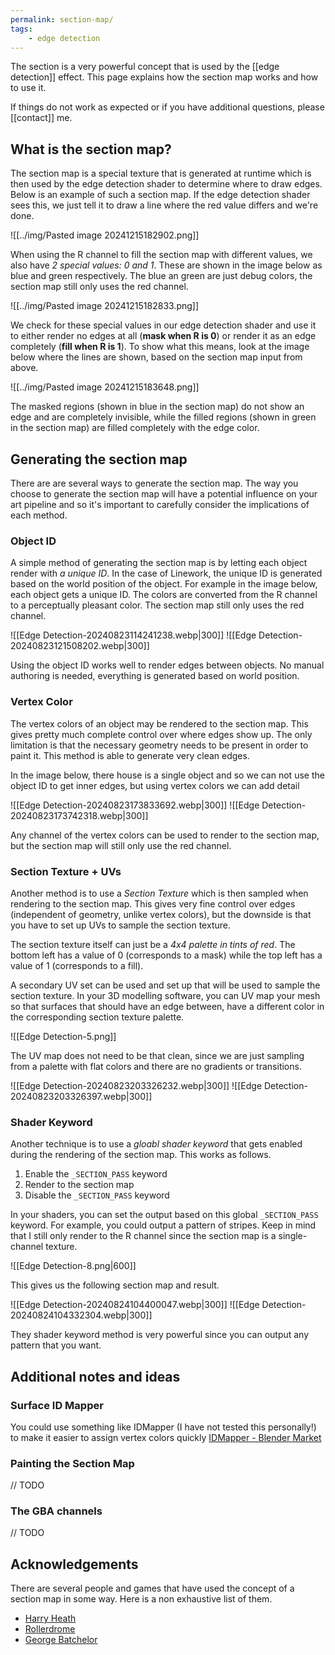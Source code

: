 ```yaml
---
permalink: section-map/
tags:
    - edge detection
---
```


The section is a very powerful concept that is used by the [[edge detection]] effect. This page explains how the section map works and how to use it.

If things do not work as expected or if you have additional questions, please [[contact]] me.

## What is the section map?

The section map is a special texture that is generated at runtime which is then used by the edge detection shader to determine where to draw edges. Below is an example of such a section map. If the edge detection shader sees this, we just tell it to draw a line where the red value differs and we're done.

![[../img/Pasted image 20241215182902.png]]

When using the R channel to fill the section map with different values, we also have *2 special values: 0 and 1*. These are shown in the image below as blue and green respectively. The blue an green are just debug colors, the section map still only uses the red channel.

![[../img/Pasted image 20241215182833.png]]

We check for these special values in our edge detection shader and use it to either render no edges at all (**mask when R is 0**) or render it as an edge completely (**fill when R is 1**). To show what this means, look at the image below where the lines are shown, based on the section map input from above.

![[../img/Pasted image 20241215183648.png]]

The masked regions (shown in blue in the section map) do not show an edge and are completely invisible, while the filled regions (shown in green in the section map) are filled completely with the edge color.

## Generating the section map

There are are several ways to generate the section map. The way you choose to generate the section map will have a potential influence on your art pipeline and so it's important to carefully consider the implications of each method.

### Object ID

A simple method of generating the section map is by letting each object render with *a unique ID*. In the case of Linework, the unique ID is generated based on the world position of the object. For example in the image below, each object gets a unique ID. The colors are converted from the R channel to a perceptually pleasant color. The section map still only uses the red channel.

<div class="images-row">
![[Edge Detection-20240823114241238.webp|300]] ![[Edge Detection-20240823121508202.webp|300]]
</div>

Using the object ID works well to render edges between objects. No manual authoring is needed, everything is generated based on world position.

### Vertex Color

The vertex colors of an object may be rendered to the section map. This gives pretty much complete control over where edges show up. The only limitation is that the necessary geometry needs to be present in order to paint it. This method is able to generate very clean edges.

In the image below, there house is a single object and so we can not use the object ID to get inner edges, but using vertex colors we can add detail

<div class="images-row">
![[Edge Detection-20240823173833692.webp|300]] ![[Edge Detection-20240823173742318.webp|300]]
</div>

Any channel of the vertex colors can be used to render to the section map, but the section map will still only use the red channel.

### Section Texture + UVs

Another method is to use a *Section Texture* which is then sampled when rendering to the section map. This gives very fine control over edges (independent of geometry, unlike vertex colors), but the downside is that you have to set up UVs to sample the section texture.

The section texture itself can just be a *4x4 palette in tints of red*. The bottom left has a value of 0 (corresponds to a mask) while the top left has a value of 1 (corresponds to a fill). 

A secondary UV set can be used and set up that will be used to sample the section texture. In your 3D modelling software, you can UV map your mesh so that surfaces that should have an edge between, have a different color in the corresponding section texture palette.

![[Edge Detection-5.png]]

The UV map does not need to be that clean, since we are just sampling from a palette with flat colors and there are no gradients or transitions.

<div class="images-row">
![[Edge Detection-20240823203326232.webp|300]] ![[Edge Detection-20240823203326397.webp|300]]
</div>

### Shader Keyword

Another technique is to use a *gloabl shader keyword* that gets enabled during the rendering of the section map. This works as follows.

1. Enable the `_SECTION_PASS` keyword
2. Render to the section map
3. Disable the `_SECTION_PASS` keyword

In your shaders, you can set the output based on this global `_SECTION_PASS` keyword. For example, you could output a pattern of stripes. Keep in mind that I still only render to the R channel since the section map is a single-channel texture.

![[Edge Detection-8.png|600]]

This gives us the following section map and result.

<div class="images-row">
![[Edge Detection-20240824104400047.webp|300]] 
![[Edge Detection-20240824104332304.webp|300]]
</div>

They shader keyword method is very powerful since you can output any pattern that you want.

## Additional notes and ideas

### Surface ID Mapper

You could use something like IDMapper (I have not tested this personally!) to make it easier to assign vertex colors quickly
[IDMapper - Blender Market](https://blendermarket.com/products/idmapper)

### Painting the Section Map

// TODO

### The GBA channels

// TODO

## Acknowledgements

There are several people and games that have used the concept of a section map in some way. Here is a non exhaustive list of them.

- [Harry Heath](https://x.com/harryh___h/status/1328017722655920129)
- [Rollerdrome](https://www.youtube.com/watch?v=G1NY0LKDqJo)
- [George Batchelor](https://x.com/georgebatch/status/1040996814202318848)



